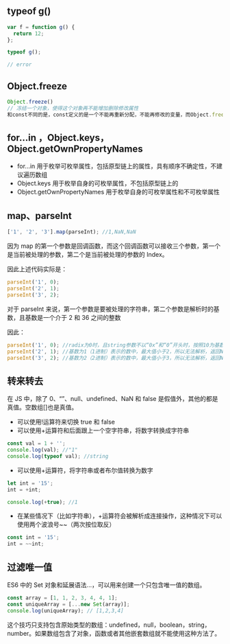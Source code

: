 ## typeof g()

```js
var f = function g() {
  return 12;
};

typeof g();

// error
```

## Object.freeze

```js
Object.freeze()
// 冻结一个对象，使得这个对象再不能增加删除修改属性
和const不同的是，const定义的是一个不能再重新分配，不能再修改的变量，而Object.freeze是使得对象具有不可变性
```

## for...in ，Object.keys，Object.getOwnPropertyNames

- for...in 用于枚举可枚举属性，包括原型链上的属性，具有顺序不确定性，不建议遍历数组
- Object.keys 用于枚举自身的可枚举属性，不包括原型链上的
- Object.getOwnPropertyNames 用于枚举自身的可枚举属性和不可枚举属性

## map、parseInt

```js
['1', '2', '3'].map(parseInt); //1,NaN,NaN
```

因为 map 的第一个参数是回调函数，而这个回调函数可以接收三个参数，第一个是当前被处理的参数，第二个是当前被处理的参数的 Index。

因此上述代码实际是：

```js
parseInt('1', 0);
parseInt('2', 1);
parseInt('3', 2);
```

对于 parseInt 来说，第一个参数是要被处理的字符串，第二个参数是解析时的基数，且基数是一个介于 2 和 36 之间的整数

因此：

```js
parseInt('1', 0); //radix为0时，且string参数不以“0x”和“0”开头时，按照10为基数处理。这个时候返回1
parseInt('2', 1); //基数为1（1进制）表示的数中，最大值小于2，所以无法解析，返回NaN，且基数小于2
parseInt('3', 2); //基数为2（2进制）表示的数中，最大值小于3，所以无法解析，返回NaN
```

## 转来转去

在 JS 中，除了 0、“”、null、undefined、NaN 和 false 是假值外，其他的都是真值。空数组[]也是真值。

- 可以使用!运算符来切换 true 和 false
- 可以使用+运算符和后面跟上一个空字符串，将数字转换成字符串

```js
const val = 1 + '';
console.log(val); //"1"
console.log(typeof val); //string
```

- 可以使用+运算符，将字符串或者布尔值转换为数字

```js
let int = '15';
int = +int;

console.log(+true); //1
```

- 在某些情况下（比如字符串），+运算符会被解析成连接操作，这种情况下可以使用两个波浪号~~（两次按位取反）

```js
const int = '15';
int = ~~int;
```

## 过滤唯一值

ES6 中的 Set 对象和延展语法...，可以用来创建一个只包含唯一值的数组。

```js
const array = [1, 1, 2, 3, 4, 4, 1];
const uniqueArray = [...new Set(array)];
console.log(uniqueArray); // [1,2,3,4]
```

这个技巧只支持包含原始类型的数组：undefined，null，boolean，string，number。如果数组包含了对象，函数或者其他嵌套数组就不能使用这种方法了。
